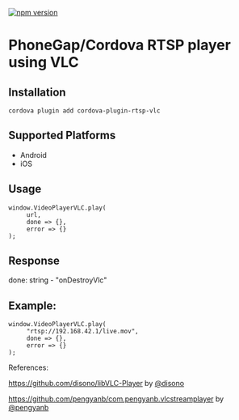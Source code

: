 [![npm version](https://badge.fury.io/js/cordova-plugin-rtsp-vlc.svg)](https://badge.fury.io/js/cordova-plugin-rtsp-vlc)

# PhoneGap/Cordova RTSP player using VLC

## Installation

    cordova plugin add cordova-plugin-rtsp-vlc

## Supported Platforms

- Android
- iOS

## Usage

```
window.VideoPlayerVLC.play(
	 url,
	 done => {},
	 error => {}
);
```

## Response

done: string - "onDestroyVlc"

## Example:

```
window.VideoPlayerVLC.play(
	 "rtsp://192.168.42.1/live.mov",
	 done => {},
	 error => {}
);
```

References:

https://github.com/disono/libVLC-Player by [@disono](https://github.com/disono)

https://github.com/pengyanb/com.pengyanb.vlcstreamplayer by [@pengyanb](https://github.com/pengyanb)
